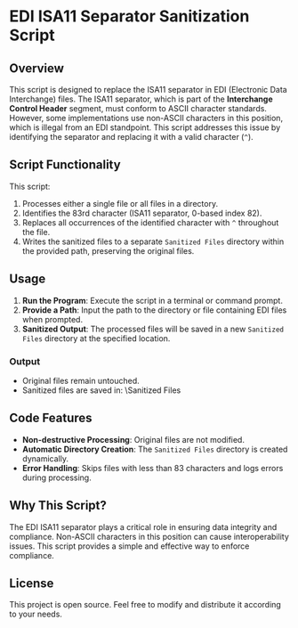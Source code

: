 # EDI ISA11 Separator Sanitization Script

## Overview
This script is designed to replace the ISA11 separator in EDI (Electronic Data Interchange) files. The ISA11 separator, which is part of the **Interchange Control Header** segment, must conform to ASCII character standards. However, some implementations use non-ASCII characters in this position, which is illegal from an EDI standpoint. This script addresses this issue by identifying the separator and replacing it with a valid character (`^`).

## Script Functionality
This script:
1. Processes either a single file or all files in a directory.
2. Identifies the 83rd character (ISA11 separator, 0-based index 82).
3. Replaces all occurrences of the identified character with `^` throughout the file.
4. Writes the sanitized files to a separate `Sanitized Files` directory within the provided path, preserving the original files.

## Usage
1. **Run the Program**: Execute the script in a terminal or command prompt.
2. **Provide a Path**: Input the path to the directory or file containing EDI files when prompted.
3. **Sanitized Output**: The processed files will be saved in a new `Sanitized Files` directory at the specified location.

### Output
- Original files remain untouched.
- Sanitized files are saved in: \Sanitized Files


## Code Features
- **Non-destructive Processing**: Original files are not modified.
- **Automatic Directory Creation**: The `Sanitized Files` directory is created dynamically.
- **Error Handling**: Skips files with less than 83 characters and logs errors during processing.

## Why This Script?
The EDI ISA11 separator plays a critical role in ensuring data integrity and compliance. Non-ASCII characters in this position can cause interoperability issues. This script provides a simple and effective way to enforce compliance.

## License
This project is open source. Feel free to modify and distribute it according to your needs.
